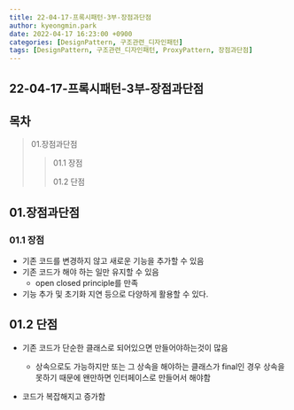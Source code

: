 ```yaml
---
title: 22-04-17-프록시패턴-3부-장점과단점
author: kyeongmin.park
date: 2022-04-17 16:23:00 +0900
categories: [DesignPattern, 구조관련_디자인패턴]
tags: [DesignPattern, 구조관련_디자인패턴, ProxyPattern, 장점과단점]
---
```


## 22-04-17-프록시패턴-3부-장점과단점

## 목차
> 01.장점과단점
>
> > 01.1 장점
> >
> > 01.2 단점

## 01.장점과단점

### 01.1 장점

- 기존 코드를 변경하지 않고 새로운 기능을 추가할 수 있음
- 기존 코드가 해야 하는 일만 유지할 수 있음
  - open closed principle를 만족
- 기능 추가 및 초기화 지연 등으로 다양하게 활용할 수 있다.

## 01.2 단점

- 기존 코드가 단순한 클래스로 되어있으면 만들어야하는것이 많음
  - 상속으로도 가능하지만 또는 그 상속을 해야하는 클래스가 final인 경우 상속을 못하기 때문에 왠만하면 인터페이스로 만들어서 해야함

- 코드가 복잡해지고 증가함
